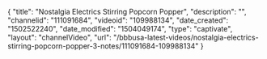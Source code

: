 {
    "title": "Nostalgia Electrics Stirring Popcorn Popper",
    "description": "",
    "channelid": "111091684",
    "videoid": "109988134",
    "date_created": "1502522240",
    "date_modified": "1504049174",
    "type": "captivate",
    "layout": "channelVideo",
    "url": "\/bbbusa-latest-videos\/nostalgia-electrics-stirring-popcorn-popper-3-notes\/111091684-109988134"
}